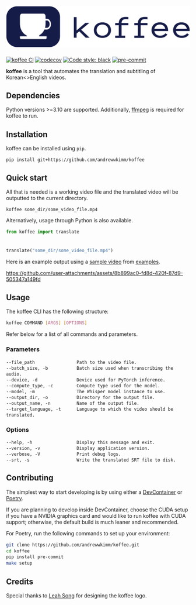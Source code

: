<h1 align="center">
  <img
    src="https://raw.githubusercontent.com/andrewwkimm/koffee/main/assets/koffee.png" alt="koffee logo">
  <br>
</h1>

[![koffee CI](https://github.com/andrewwkimm/koffee/actions/workflows/ci.yaml/badge.svg)](https://github.com/andrewwkimm/koffee/actions)
[![codecov](https://codecov.io/github/andrewwkimm/koffee/graph/badge.svg?token=1AGJM1UMK5)](https://codecov.io/github/andrewwkimm/koffee)
[![Code style: black](https://img.shields.io/badge/code%20style-black-000000.svg)](https://github.com/psf/black)
[![pre-commit](https://img.shields.io/badge/pre--commit-enabled-brightgreen?logo=pre-commit)](https://github.com/pre-commit/pre-commit)

**koffee** is a tool that automates the translation and subtitling of Korean<>English videos.

## Dependencies

Python versions >=3.10 are supported. Additionally, [ffmpeg](https://www.ffmpeg.org/download.html) is required for koffee to run.

## Installation

koffee can be installed using `pip`.

```console
pip install git+https://github.com/andrewwkimm/koffee
```

## Quick start

All that is needed is a working video file and the translated video will be outputted to the current directory.

```console
koffee some_dir/some_video_file.mp4
```

Alternatively, usage through Python is also available.

```python
from koffee import translate


translate("some_dir/some_video_file.mp4")
```

Here is an example output using a [sample video](examples/videos/sample_korean_video.mp4) from [examples](examples/videos/sample_korean_video.mp4).

https://github.com/user-attachments/assets/8b899ac0-fd8d-420f-87d9-505347a149fd

## Usage

The koffee CLI has the following structure:

```bash
koffee COMMAND [ARGS] [OPTIONS]
```

Refer below for a list of all commands and parameters.

### Parameters

    --file_path                Path to the video file.
    --batch_size, -b           Batch size used when transcribing the audio.
    --device, -d               Device used for PyTorch inference.
    --compute_type, -c         Compute type used for the model.
    --model, -m                The Whisper model instance to use.
    --output_dir, -o           Directory for the output file.
    --output_name, -n          Name of the output file.
    --target_language, -t      Language to which the video should be translated.

### Options

    --help, -h                 Display this message and exit.
    --version, -v              Display application version.
    --verbose, -V              Print debug logs.
    --srt, -s                  Write the translated SRT file to disk.

## Contributing

The simplest way to start developing is by using either a [DevContainer](https://code.visualstudio.com/docs/devcontainers/containers) or [Poetry](https://python-poetry.org/docs/#installing-with-the-official-installer).

If you are planning to develop inside DevContainer, choose the CUDA setup if you have a NVIDIA graphics card and would like to run koffee with CUDA support; otherwise, the default build is much leaner and recommended.

For Poetry, run the following commands to set up your environment:

```bash
git clone https://github.com/andrewwkimm/koffee.git
cd koffee
pip install pre-commit
make setup
```

## Credits

Special thanks to [Leah Song](https://github.com/leahiscoding) for designing the koffee logo.
